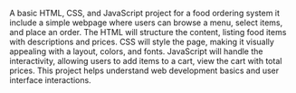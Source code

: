 A basic HTML, CSS, and JavaScript project for a food ordering system 
it include a simple webpage where users can browse a menu, select items, and place an order. 
The HTML will structure the content, listing food items with descriptions and prices. CSS will style the page, making it visually appealing with a layout, colors, and fonts.
JavaScript will handle the interactivity, allowing users to add items to a cart, view the cart with total prices. 
This project helps understand web development basics and user interface interactions.





